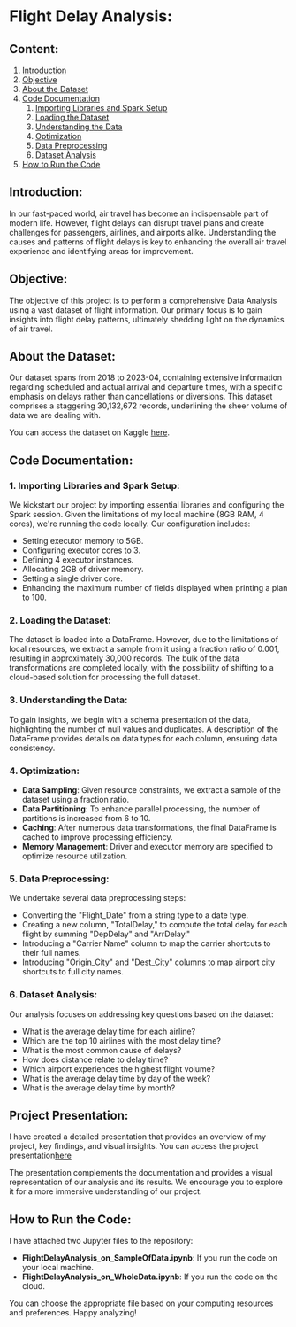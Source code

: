 # Flight Delay Analysis:
## Content:

1. [Introduction](#introduction)
2. [Objective](#objective)
3. [About the Dataset](#about-the-dataset)
4. [Code Documentation](#code-documentation)
    1. [Importing Libraries and Spark Setup](#importing-libraries-and-spark-setup)
    2. [Loading the Dataset](#loading-the-dataset)
    3. [Understanding the Data](#understanding-the-data)
    4. [Optimization](#optimization)
    5. [Data Preprocessing](#data-preprocessing)
    6. [Dataset Analysis](#dataset-analysis)
5. [How to Run the Code](#how-to-run-the-code)

## Introduction:

In our fast-paced world, air travel has become an indispensable part of modern life. However, flight delays can disrupt travel plans and create challenges for passengers, airlines, and airports alike. Understanding the causes and patterns of flight delays is key to enhancing the overall air travel experience and identifying areas for improvement.

## Objective:

The objective of this project is to perform a comprehensive Data Analysis using a vast dataset of flight information. Our primary focus is to gain insights into flight delay patterns, ultimately shedding light on the dynamics of air travel.

## About the Dataset:

Our dataset spans from 2018 to 2023-04, containing extensive information regarding scheduled and actual arrival and departure times, with a specific emphasis on delays rather than cancellations or diversions. This dataset comprises a staggering 30,132,672 records, underlining the sheer volume of data we are dealing with.

You can access the dataset on Kaggle [here](https://www.kaggle.com/datasets/arvindnagaonkar/flight-delay/).

## Code Documentation:

### 1. Importing Libraries and Spark Setup:

We kickstart our project by importing essential libraries and configuring the Spark session. Given the limitations of my local machine (8GB RAM, 4 cores), we're running the code locally. Our configuration includes:

- Setting executor memory to 5GB.
- Configuring executor cores to 3.
- Defining 4 executor instances.
- Allocating 2GB of driver memory.
- Setting a single driver core.
- Enhancing the maximum number of fields displayed when printing a plan to 100.

### 2. Loading the Dataset:

The dataset is loaded into a DataFrame. However, due to the limitations of local resources, we extract a sample from it using a fraction ratio of 0.001, resulting in approximately 30,000 records. The bulk of the data transformations are completed locally, with the possibility of shifting to a cloud-based solution for processing the full dataset.

### 3. Understanding the Data:

To gain insights, we begin with a schema presentation of the data, highlighting the number of null values and duplicates. A description of the DataFrame provides details on data types for each column, ensuring data consistency.

### 4. Optimization:

- **Data Sampling**: Given resource constraints, we extract a sample of the dataset using a fraction ratio.
- **Data Partitioning**: To enhance parallel processing, the number of partitions is increased from 6 to 10.
- **Caching**: After numerous data transformations, the final DataFrame is cached to improve processing efficiency.
- **Memory Management**: Driver and executor memory are specified to optimize resource utilization.

### 5. Data Preprocessing:

We undertake several data preprocessing steps:

- Converting the "Flight_Date" from a string type to a date type.
- Creating a new column, "TotalDelay," to compute the total delay for each flight by summing "DepDelay" and "ArrDelay."
- Introducing a "Carrier Name" column to map the carrier shortcuts to their full names.
- Introducing "Origin_City" and "Dest_City" columns to map airport city shortcuts to full city names.

### 6. Dataset Analysis:

Our analysis focuses on addressing key questions based on the dataset:

- What is the average delay time for each airline?
- Which are the top 10 airlines with the most delay time?
- What is the most common cause of delays?
- How does distance relate to delay time?
- Which airport experiences the highest flight volume?
- What is the average delay time by day of the week?
- What is the average delay time by month?

## Project Presentation:

I have created a detailed presentation that provides an overview of my project, key findings, and visual insights. You can access the project presentation[here]((https://github.com/alaahgag/BigData_Processing_Using_Spark/blob/main/FlightDelayAnalysis.pptx))

The presentation complements the documentation and provides a visual representation of our analysis and its results. We encourage you to explore it for a more immersive understanding of our project.

## How to Run the Code:

I have attached two Jupyter files to the repository:

- **FlightDelayAnalysis_on_SampleOfData.ipynb**: If you run the code on your local machine.
- **FlightDelayAnalysis_on_WholeData.ipynb**: If you run the code on the cloud.

You can choose the appropriate file based on your computing resources and preferences. Happy analyzing!
